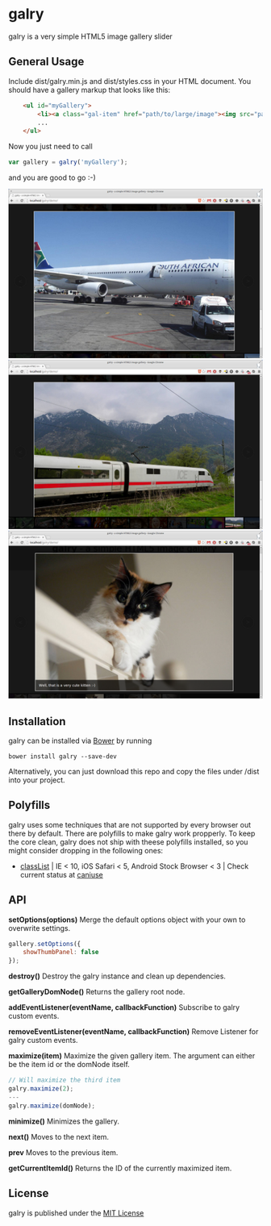 # galry

galry is a very simple HTML5 image gallery slider

## General Usage

Include dist/galry.min.js and dist/styles.css in your HTML document. You should have a gallery markup that looks like this:

```HTML
    <ul id="myGallery">
        <li><a class="gal-item" href="path/to/large/image"><img src="path/to/thumbnail" alt=""></a></li>
        ...
    </ul>
```

Now you just need to call

```Javascript
var gallery = galry('myGallery');
```

and you are good to go :-)

![Screenshot](https://github.com/kaesetoast/galry/raw/master/screenshot-1.png)
![Screenshot](https://github.com/kaesetoast/galry/raw/master/screenshot-2.png)
![Screenshot](https://github.com/kaesetoast/galry/raw/master/screenshot-3.png)

## Installation

galry can be installed via [Bower](http://bower.io) by running

    bower install galry --save-dev

Alternatively, you can just download this repo and copy the files under /dist into your project.

## Polyfills

galry uses some techniques that are not supported by every browser out there by default. There are polyfills to
make galry work propperly. To keep the core clean, galry does not ship with theese polyfills installed, so you might consider
dropping in the following ones:

 * [classList](https://github.com/eligrey/classList.js) | IE < 10, iOS Safari < 5, Android Stock Browser < 3 | Check current status at [caniuse](http://caniuse.com/#search=classlist)

## API

**setOptions(options)**
Merge the default options object with your own to overwrite settings.
```JavaScript
gallery.setOptions({
    showThumbPanel: false
});
```

**destroy()**
Destroy the galry instance and clean up dependencies.

**getGalleryDomNode()**
Returns the gallery root node.

**addEventListener(eventName, callbackFunction)**
Subscribe to galry custom events.

**removeEventListener(eventName, callbackFunction)**
Remove Listener for galry custom events.

**maximize(item)**
Maximize the given gallery item. The argument can either be the item id or the domNode itself.
```JavaScript
// Will maximize the third item
galry.maximize(2);
---
galry.maximize(domNode);
```

**minimize()**
Minimizes the gallery.

**next()**
Moves to the next item.

**prev**
Moves to the previous item.

**getCurrentItemId()**
Returns the ID of the currently maximized item.

## License

galry is published under the [MIT License](LICENSE)